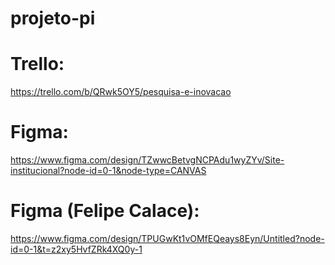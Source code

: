# projeto-pi

##

# Trello: 
https://trello.com/b/QRwk5OY5/pesquisa-e-inovacao

# Figma: 
https://www.figma.com/design/TZwwcBetvgNCPAdu1wyZYv/Site-institucional?node-id=0-1&node-type=CANVAS

# Figma (Felipe Calace):
https://www.figma.com/design/TPUGwKt1vOMfEQeays8Eyn/Untitled?node-id=0-1&t=z2xy5HvfZRk4XQ0y-1
